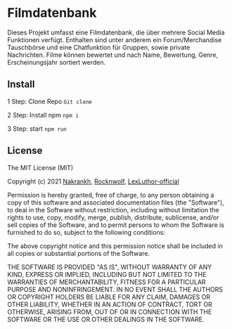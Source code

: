 # Filmdatenbank

Dieses Projekt umfasst eine Filmdatenbank, die über mehrere Social Media Funktionen verfügt. Enthalten sind unter anderem ein Forum/Merchandise Tauschbörse und eine Chatfunktion für Gruppen, sowie private Nachrichten. Filme können bewertet und nach Name, Bewertung, Genre, Erscheinungsjahr sortiert werden. 

## Install

1 Step: Clone Repo ```Git clone```

2 Step: Install npm ```npm i```

3 Step: start ```npm run```

## License

The MIT License (MIT)

Copyright (c) 2021 [Nakrankh](https://github.com/Nakrankh), [Rocknwolf](https://github.com/Rocknwolf), 
[LexLuthor-official](https://github.com/LexLuthor-official)

Permission is hereby granted, free of charge, to any person obtaining a copy of
this software and associated documentation files (the "Software"), to deal in
the Software without restriction, including without limitation the rights to
use, copy, modify, merge, publish, distribute, sublicense, and/or sell copies of
the Software, and to permit persons to whom the Software is furnished to do so,
subject to the following conditions:

The above copyright notice and this permission notice shall be included in all
copies or substantial portions of the Software.

THE SOFTWARE IS PROVIDED "AS IS", WITHOUT WARRANTY OF ANY KIND, EXPRESS OR
IMPLIED, INCLUDING BUT NOT LIMITED TO THE WARRANTIES OF MERCHANTABILITY, FITNESS
FOR A PARTICULAR PURPOSE AND NONINFRINGEMENT. IN NO EVENT SHALL THE AUTHORS OR
COPYRIGHT HOLDERS BE LIABLE FOR ANY CLAIM, DAMAGES OR OTHER LIABILITY, WHETHER
IN AN ACTION OF CONTRACT, TORT OR OTHERWISE, ARISING FROM, OUT OF OR IN
CONNECTION WITH THE SOFTWARE OR THE USE OR OTHER DEALINGS IN THE SOFTWARE.
